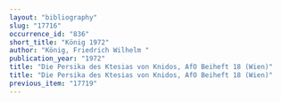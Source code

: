 ```yaml
---
layout: "bibliography"
slug: "17716"
occurrence_id: "836"
short_title: "König 1972"
author: "König, Friedrich Wilhelm "
publication_year: "1972"
title: "Die Persika des Ktesias von Knidos, AfO Beiheft 18 (Wien)"
title: "Die Persika des Ktesias von Knidos, AfO Beiheft 18 (Wien)"
previous_item: "17719"
---
```

